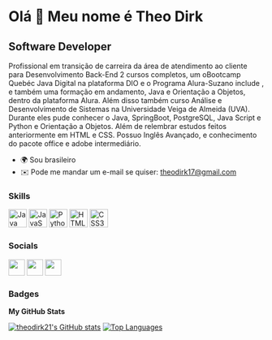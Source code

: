 Olá 👋 Meu nome é Theo Dirk 
========================== 
 Software Developer 
------------------
 Profissional em transição de carreira da área de atendimento ao cliente para Desenvolvimento Back-End 2 cursos completos, um oBootcamp Quebéc Java Digital na plataforma DIO e o Programa Alura-Suzano include , e também uma formação em andamento, Java e Orientação a Objetos, dentro da plataforma Alura. Além disso também curso Análise e Desenvolvimento de Sistemas na Universidade Veiga de Almeida (UVA). Durante eles pude conhecer o Java, SpringBoot, PostgreSQL, Java Script e Python e Orientação a Objetos. Além de relembrar estudos feitos anteriormente em HTML e CSS. Possuo Inglês Avançado, e conhecimento do pacote office e adobe intermediário.

* 🌍  Sou brasileiro
* ✉️  Pode me mandar um e-mail se quiser: [theodirk17@gmail.com](mailto:theodirk17@gmail.com)

### Skills  

<p align="left"> <a href="https://www.oracle.com/java/" target="_blank" rel="noreferrer"><img src="https://raw.githubusercontent.com/danielcranney/readme-generator/main/public/icons/skills/java-colored.svg" width="36" height="36" alt="Java" /></a> <a href="https://developer.mozilla.org/en-US/docs/Web/JavaScript" target="_blank" rel="noreferrer"><img src="https://raw.githubusercontent.com/danielcranney/readme-generator/main/public/icons/skills/javascript-colored.svg" width="36" height="36" alt="JavaScript" /></a> <a href="https://www.python.org/" target="_blank" rel="noreferrer"><img src="https://raw.githubusercontent.com/danielcranney/readme-generator/main/public/icons/skills/python-colored.svg" width="36" height="36" alt="Python" /></a> <a href="https://developer.mozilla.org/en-US/docs/Glossary/HTML5" target="_blank" rel="noreferrer"><img src="https://raw.githubusercontent.com/danielcranney/readme-generator/main/public/icons/skills/html5-colored.svg" width="36" height="36" alt="HTML5" /></a> <a href="https://www.w3.org/TR/CSS/#css" target="_blank" rel="noreferrer"><img src="https://raw.githubusercontent.com/danielcranney/readme-generator/main/public/icons/skills/css3-colored.svg" width="36" height="36" alt="CSS3" /></a> </p> 

### Socials 

<p align="left"> <a href="https://www.github.com/theodirk21" target="_blank" rel="noreferrer"><img src="https://raw.githubusercontent.com/danielcranney/readme-generator/main/public/icons/socials/github-dark.svg" width="32" height="32" /></a> <a href="https://www.linkedin.com/in/theo-dirk" target="_blank" rel="noreferrer"><img src="https://raw.githubusercontent.com/danielcranney/readme-generator/main/public/icons/socials/linkedin.svg" width="32" height="32" /></a> <a href="https://www.twitch.tv/Theodirk#1797" target="_blank" rel="noreferrer"><img src="https://raw.githubusercontent.com/danielcranney/readme-generator/main/public/icons/socials/twitch.svg" width="32" height="32" /></a></p>

### Badges

<b>My GitHub Stats</b>

<a href="http://www.github.com/theodirk21"><img src="https://github-readme-stats.vercel.app/api?username=theodirk21&show_icons=true&hide=stars,&title_color=0891b2&text_color=ffffff&icon_color=0891b2&bg_color=1c1917&hide_border=true&show_icons=true" alt="theodirk21's GitHub stats" /></a>
<a href="https://github.com/theodirk21" align="left"><img src="https://github-readme-stats.vercel.app/api/top-langs/?username=theodirk21&langs_count=10&title_color=0891b2&text_color=ffffff&icon_color=0891b2&bg_color=1c1917&hide_border=true&locale=en&custom_title=Top%20%Languages" alt="Top Languages" /></a>
